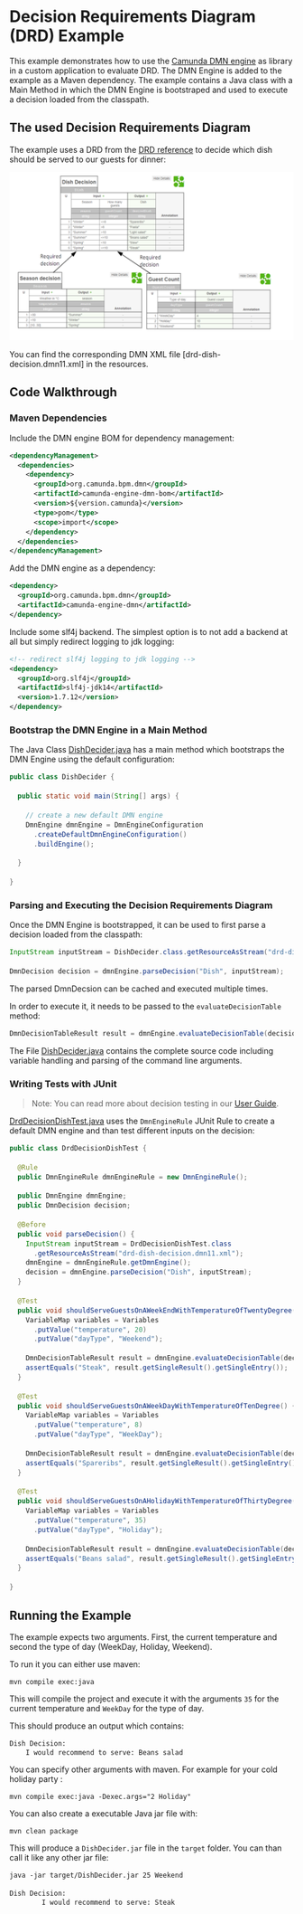 # Decision Requirements Diagram (DRD) Example

This example demonstrates how to use the [Camunda DMN engine] as library
in a custom application to evaluate DRD. The DMN Engine is added to the example as a Maven dependency.
The example contains a Java class with a Main Method in which the DMN Engine is bootstraped and
used to execute a decision loaded from the classpath.

## The used Decision Requirements Diagram

The example uses a DRD from the [DRD reference] to decide which dish should be served to our guests for dinner:

![Dish Decision]

You can find the corresponding DMN XML file [drd-dish-decision.dmn11.xml] in the
resources.

## Code Walkthrough

### Maven Dependencies

Include the DMN engine BOM for dependency management:

```xml
<dependencyManagement>
  <dependencies>
    <dependency>
      <groupId>org.camunda.bpm.dmn</groupId>
      <artifactId>camunda-engine-dmn-bom</artifactId>
      <version>${version.camunda}</version>
      <type>pom</type>
      <scope>import</scope>
    </dependency>
  </dependencies>
</dependencyManagement>
```

Add the DMN engine as a dependency:

```xml
<dependency>
  <groupId>org.camunda.bpm.dmn</groupId>
  <artifactId>camunda-engine-dmn</artifactId>
</dependency>
```

Include some slf4j backend. The simplest option is to not add a backend at all but simply redirect logging to jdk logging:

```xml
<!-- redirect slf4j logging to jdk logging -->
<dependency>
  <groupId>org.slf4j</groupId>
  <artifactId>slf4j-jdk14</artifactId>
  <version>1.7.12</version>
</dependency>
```

### Bootstrap the DMN Engine in a Main Method

The Java Class [DishDecider.java] has a main method which bootstraps the DMN Engine using the
default configuration:

```java
public class DishDecider {

  public static void main(String[] args) {

    // create a new default DMN engine
    DmnEngine dmnEngine = DmnEngineConfiguration
      .createDefaultDmnEngineConfiguration()
      .buildEngine();

  }

}

```

### Parsing and Executing the Decision Requirements Diagram

Once the DMN Engine is bootstrapped, it can be used to first parse a decision loaded from the classpath:

```java
InputStream inputStream = DishDecider.class.getResourceAsStream("drd-dish-decision.dmn11.xml");

DmnDecision decision = dmnEngine.parseDecision("Dish", inputStream);

```

The parsed DmnDecsion can be cached and executed multiple times.

In order to execute it, it needs to be passed to the `evaluateDecisionTable` method:

```java
DmnDecisionTableResult result = dmnEngine.evaluateDecisionTable(decision, variables);
```

The File [DishDecider.java] contains the complete source code including variable handling and parsing
of the command line arguments.

### Writing Tests with JUnit

> Note: You can read more about decision testing in our [User Guide].

[DrdDecisionDishTest.java] uses the `DmnEngineRule` JUnit Rule to create a default DMN engine and than test different
inputs on the decision:

```java
public class DrdDecisionDishTest {
  
  @Rule
  public DmnEngineRule dmnEngineRule = new DmnEngineRule();
  
  public DmnEngine dmnEngine;
  public DmnDecision decision;
  
  @Before
  public void parseDecision() {
    InputStream inputStream = DrdDecisionDishTest.class
      .getResourceAsStream("drd-dish-decision.dmn11.xml");
    dmnEngine = dmnEngineRule.getDmnEngine();
    decision = dmnEngine.parseDecision("Dish", inputStream);
  }
  
  @Test
  public void shouldServeGuestsOnAWeekEndWithTemperatureOfTwentyDegree() {
    VariableMap variables = Variables
      .putValue("temperature", 20)
      .putValue("dayType", "Weekend");
    
    DmnDecisionTableResult result = dmnEngine.evaluateDecisionTable(decision, variables);
    assertEquals("Steak", result.getSingleResult().getSingleEntry());
  }
  
  @Test
  public void shouldServeGuestsOnAWeekDayWithTemperatureOfTenDegree() {
    VariableMap variables = Variables
      .putValue("temperature", 8)
      .putValue("dayType", "WeekDay");
    
    DmnDecisionTableResult result = dmnEngine.evaluateDecisionTable(decision, variables);
    assertEquals("Spareribs", result.getSingleResult().getSingleEntry());
  }
  
  @Test
  public void shouldServeGuestsOnAHolidayWithTemperatureOfThirtyDegree() {
    VariableMap variables = Variables
      .putValue("temperature", 35)
      .putValue("dayType", "Holiday");
    
    DmnDecisionTableResult result = dmnEngine.evaluateDecisionTable(decision, variables);
    assertEquals("Beans salad", result.getSingleResult().getSingleEntry());
  }
  
}
```

## Running the Example

The example expects two arguments. First, the current temperature and second the type of day (WeekDay, Holiday, Weekend).

To run it you can either use maven:

```
mvn compile exec:java
```

This will compile the project and execute it with the arguments
`35` for the current temperature and `WeekDay` for the type of day.

This should produce an output which contains:

```
Dish Decision:
	I would recommend to serve: Beans salad
```

You can specify other arguments with maven. For example for your cold holiday party :

```
mvn compile exec:java -Dexec.args="2 Holiday"
```

You can also create a executable Java jar file with:

```
mvn clean package
```

This will produce a `DishDecider.jar` file in the `target` folder. You can
than call it like any other jar file:

```
java -jar target/DishDecider.jar 25 Weekend

Dish Decision:
        I would recommend to serve: Steak
```


[Camunda DMN engine]: https://docs.camunda.org/manual/user-guide/dmn-engine/
[DRD reference]: http://stage.docs.camunda.org/manual/develop/reference/dmn11/drd/
[Dish Decision]: src/main/resources/org/camunda/bpm/example/drd/dish-decision.png
[dish-decision.dmn11.xml]: src/main/resources/org/camunda/bpm/example/drd/dish-decision.dmn11.xml
[DishDecider.java]: src/main/java/org/camunda/bpm/example/drd/DishDecider.java
[User Guide]: https://docs.camunda.org/manual/user-guide/dmn-engine/testing/
[DrdDecisionDishTest.java]: src/test/java/org/camunda/bpm/example/drd/DrdDecisionDishTest.java
